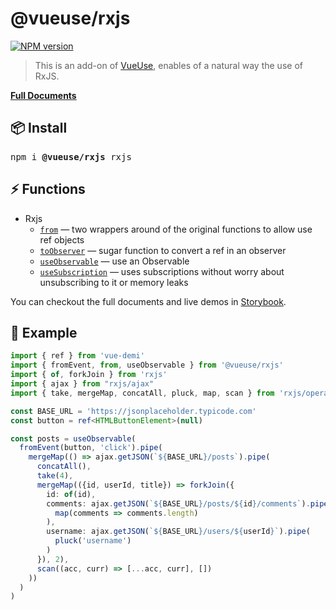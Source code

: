 # @vueuse/rxjs

[![NPM version](https://img.shields.io/npm/v/@vueuse/rxjs?color=a1b858)](https://www.npmjs.com/package/@vueuse/rxjs)

> This is an add-on of [VueUse](https://github.com/antfu), enables of a natural way the use of RxJS.

[**Full Documents**](https://vueuse.js.org/)

## 📦 Install

<pre class='language-bash'>
npm i <b>@vueuse/rxjs</b> rxjs
</pre>

## ⚡ Functions

<!--GENERATED LIST, DO NOT MODIFY MANUALLY-->
<!--FUNCTIONS_LIST_STARTS-->

- Rxjs
  - [`from`](https://vueuse.js.org/?path=/story/add-ons-rxjs--from) — two wrappers around of the original functions to allow use ref objects
  - [`toObserver`](https://vueuse.js.org/?path=/story/add-ons-rxjs--toobserver) — sugar function to convert a ref in an observer
  - [`useObservable`](https://vueuse.js.org/?path=/story/add-ons-rxjs--useobservable) — use an Observable
  - [`useSubscription`](https://vueuse.js.org/?path=/story/add-ons-rxjs--usesubscription) — uses subscriptions without worry about unsubscribing to it or memory leaks

<!--FUNCTIONS_LIST_ENDS-->

You can checkout the full documents and live demos in [Storybook](https://vueuse.js.org/).


## 📄 Example

```ts
import { ref } from 'vue-demi'
import { fromEvent, from, useObservable } from '@vueuse/rxjs'
import { of, forkJoin } from 'rxjs'
import { ajax } from "rxjs/ajax"
import { take, mergeMap, concatAll, pluck, map, scan } from 'rxjs/operators'

const BASE_URL = 'https://jsonplaceholder.typicode.com'
const button = ref<HTMLButtonElement>(null)

const posts = useObservable(
  fromEvent(button, 'click').pipe(
    mergeMap(() => ajax.getJSON(`${BASE_URL}/posts`).pipe(
      concatAll(),
      take(4),
      mergeMap(({id, userId, title}) => forkJoin({
        id: of(id),
        comments: ajax.getJSON(`${BASE_URL}/posts/${id}/comments`).pipe(
          map(comments => comments.length)
        ),
        username: ajax.getJSON(`${BASE_URL}/users/${userId}`).pipe(
          pluck('username')
        )
      }), 2),
      scan((acc, curr) => [...acc, curr], [])
    ))
  )
)
```
